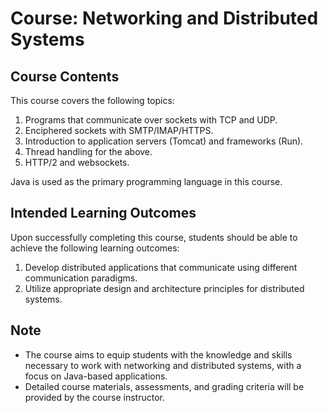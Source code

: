 # Course: Networking and Distributed Systems

## Course Contents

This course covers the following topics:

1. Programs that communicate over sockets with TCP and UDP.
2. Enciphered sockets with SMTP/IMAP/HTTPS.
3. Introduction to application servers (Tomcat) and frameworks (Run).
4. Thread handling for the above.
5. HTTP/2 and websockets.

Java is used as the primary programming language in this course.

## Intended Learning Outcomes

Upon successfully completing this course, students should be able to achieve the following learning outcomes:

1. Develop distributed applications that communicate using different communication paradigms.
2. Utilize appropriate design and architecture principles for distributed systems.

## Note

- The course aims to equip students with the knowledge and skills necessary to work with networking and distributed systems, with a focus on Java-based applications.
- Detailed course materials, assessments, and grading criteria will be provided by the course instructor.
